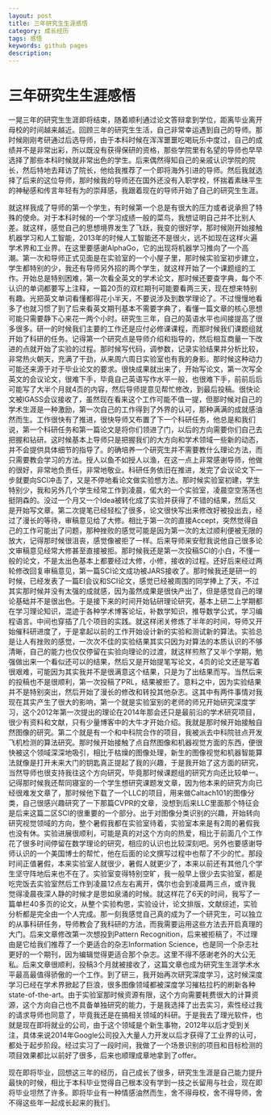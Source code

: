 ```yaml
---
layout: post
title: 三年研究生生涯感悟
category: 成长经历
tags: 感悟
keywords: github pages
description: 
---
```


# 三年研究生生涯感悟

一晃三年的研究生生涯即将结束，随着顺利通过论文答辩拿到学位，距离毕业离开母校的时间越来越近。回顾三年的研究生生活，自己非常幸运遇到自己的导师。那时候刚刚考研通过后选导师，由于本科时候在浑浑噩噩吃喝玩乐中度过，自己的成绩并不是非常出彩，所以既没有获得保研的资格，那些学院里有名望的导师也早早选择了那些本科时候就非常出色的学生。后来偶然得知自己的亲戚认识学院的院长，然后特地去拜访了院长，他给我推荐了一个即将海外引进的导师。然后我就选择了后来的这位导师，那时候我的导师还在国外还没有入职学校，怀揣着素昧平生的神秘感和传言年轻有为的崇拜感，我跟着现在的导师开始了自己的研究生生涯。

就这样我成了导师的第一个学生，有时候第一个总是有很大的压力或者说承担了特殊的使命。对于本科时候的一个学习成绩一般的菜鸟，我想证明自己并不比别人差。就这样，感觉自己的思想境界发生了飞跃，我变的很好学，那时候刚开始接触机器学习和人工智能，2013年的时候人工智能还不是很火，远不如现在这样火遍学术界和工业界。在这里要感谢AlphaGo，它的出现将机器学习推向了一个高潮。第一次和导师正式见面是在实验室的一个小屋子里，那时候实验室初步建立，学生都特别的少，我还有导师另外招的两个学生，就这样开始了一个课题组的工作。开始总是特别困难，第一次看全英文的学术论文，那时候还要查字典，每个不认识的单词都要写上注释，一篇20页的双栏期刊可能要看两三天，现在想来特别有趣。光把英文单词看懂都得花小半天，不要说涉及到数学理论了。不过慢慢地看多了也就习惯了到了后来看英文期刊基本不需要字典了，看懂一篇文章的核心思想可能只需要静下心来花一两个小时。研究生三年，自己的英语水平也间接提高了很多很多。研一的时候我们主要的工作还是应付必修课课程，而那时候我们课题组就开始了科研的任务。记得第一个研究点是导师介绍和指导的，然后相互商量一下改进的点就开始了实验的过程。那时候写代码，调参数，记录实验结果并分析比较，非常热火朝天，充满了干劲，从来周六周日实验室也有我的身影。那时候这种动力可能还来源于对于毕业论文的要求。很快成果就出来了，开始写论文，第一次写全英文的会议论文，很难下手，毕竟自己英语写作水平一般，也很难下手，前前后后可能写了大半个月就4页的内容，然后导师提意见帮忙修改，到最后投稿。很快论文被IGASS会议接收了，虽然现在看来这个工作可能不值一提，但那时候对自己的学术生涯是一种激励，第一次自己的工作得到了外界的认可，那种满满的成就感油然而生。工作很快有了推进，很快导师又布置了下一个科研任务，他总是和我们说，第一个科研任务和第一篇论文是将你们领进了门，以后的方向需要你们自己去把握和钻研。这时候基本上导师只是把握我们的大方向和学术领域一些新的动态，并不会提供具体细节的指导了。的确培养一个研究生并不需要教什么理论方法，而只需要教会学习的方法。授人以鱼不如授人以渔，在这一点上非常感谢导师，他做的很好，非常地负责任，非常地敬业。科研任务依旧在推进，发完了会议论文下一步就要向SCI冲击了，又是不停地看论文做实验想方法。那时候实验室初建，学生特别少，我和另外几个学生经常工作到凌晨，偌大的一个实验室，凌晨空空荡荡也挺阴森的。没过一个月又一个Idea被转化成了实验并获得了不错的结果，然后又是开始写文章。第二次提笔已经轻松了很多，论文很快写出来修改好被投出去，经过了漫长的等待，审稿意见给了大修。相比于第一次的直接Accept，突然觉得自己的工作可能出了问题，那种挫败的感觉可能是因为第一次的太过顺利便被无限的放大，记得那时候很沮丧，感觉像被拒了一样。后来导师来安慰我说他自己很多论文审稿意见经常大修甚至直接被拒。那时候我还是第一次投稿SCI的小白，不懂一般的论文，不是太出色基本上都要经过大修，小修，接收的过程。还好后来经过两轮修改回复审稿意见，第一篇SCI论文成功被JARS接收了。那时候我还是研一的时候，已经发表了一篇EI会议和SCI论文，感觉已经被周围的同学捧上了天，不过其实那时候并没有太强的成就感，因为虽然成果是很快产出了，但是感觉自己的理论基础并不是很出色。于是接下来的时间开始钻研理论研究，基本上研二上学期都在学习理论知识，混迹于各种学术博客论坛，补数学知识，推导数学公式，学习编程语言。中间也穿插了几个项目的实践。就这样闭关修炼了半年的时间，导师又开始催科研进度了，于是拿起以前的工作开始设计新的实验和测试新的算法。实验总是让人有挫败的感觉，一次次不佳的实验结果其实只因为对算法的本质认识的不够清晰，自己的能力也仅仅停留在实验向理论的过渡，就这样煎熬了又半个学期，勉强做出来一个看似还可以的结果，然后又是开始提笔写论文，4页的论文还是写着很艰难，可能因为其实我并不是很满意这个结果，只是为了出结果而写。当然后来的投稿也不是很顺利，第一次投稿了PRL，结果被拒了。意料之中，因为实验结果并不是特别突出，然后开始了漫长的修改和转投其他杂志。这其中有两件事情对我现在其实产生了很大的影响，第一个就是实验室别的老师的师兄开始研究深度学习，这个2012年第一次提出的理论在2014年那会还只是最前沿的学术研究项目，很少有资料和文献，只有少量博客中的大牛才开始介绍。我就是那时候开始接触自然图像的研究。第二个就是有一个和中科院合作的项目，我被派去中科院驻点开发飞机检测的算法研究。那时候开始接触了点自然图像和机器视觉方面的东西，便很快被这个领域深深地吸引，相比于枯燥的图像处理，新生的图像视觉和机器智能算法就像是打开未来大门的钥匙真正提起了我的兴趣，于是我开始了这方面的研究，当然导师也很支持我往这个方向研究，毕竟那时候课题组的研究方向还比较单一。记得那时候我还帮同寝室的一个学生想研究课题发文章，因为他本来的研究方向已经很难发文章了，那时候他下载了一个LLC的项目，用来做Caltach101的图像分类，自己很感兴趣研究了一下那篇CVPR的文章，没想到后来LLC里面那个特征会是后来这篇二区SCI的很重要的一个部分。出于对图像分类识别的兴趣，开始转向研究视觉领域的方向，整个暑假我都在实验室待着，实验室本来是有2周的暑假我也没有休。实验进展很顺利，可能是真的对这个方向的热爱，相比于前面几个工作花了很多时间停留在数学理论的研究，相应的认识也比较深刻吧。另外也要感谢导师认识的一个美国博士的帮忙，他在后面的论文撰写过程中也帮了不少的忙。那段时间正值暑假，本来实验室人就很少，暑假人就更少了，本来以前还有其他几个学生坚守阵地后来也不在了。实验室变得特别空旷，我一般早上很少去实验室，都是吃完饭去实验室然后工作到凌晨12点左右离开，偶尔也会到凌晨两三点，或许我觉得凌晨夜深人静的时候才是思如泉涌的时候。就这样花了6天的时间，我写了一篇单栏40多页的论文，从整个实验构思，实验设计，论文排版，文献综述，实验分析都是完全由一个人完成。那一刻我感觉自己真的成为了一个研究生，可以独立的从事科研任务，导师教会了我科研的方法，而我需要运用这些方法去开启真理的大门。后来文章修改第一次想投到Pattern Recognition，后来被拒稿了，不过理由是它给我们推荐了一个更适合的杂志Information Science，也是同一个杂志社更好的一个期刊，因为编辑觉得更适合那个杂志。这里不得不感谢老外的大公无私。后来文章很顺利，投稿3个月就被接收了，这篇文章也成为研究生生涯学术水平最高最值得骄傲的一个工作。到了研三，我开始再次研究深度学习，这时候深度学习已经在学术界掀起了巨浪，很多图像领域都被深度学习摧枯拉朽的刷新各种state-of-the-art。由于实验室那时候资源有限，这个方向需要耗费很大的计算资源，这个方向自己也不具备单独研究的能力，于是我选择了出去实习，索性经过我的请求导师也同意了，毕竟我还是在搞相关领域的科研。于是我去了理光软件，也就是现在即将就业的公司，由于这个领域是个新生事物，2012年以后才受到关注，具体来说2014年Google公司投入大量人力开发以后才获得了工业界的认可，都处于起步阶段。经过实习了一段时间，我做了一个场景识别的项目和目标检测的项目效果都比以前好了很多，后来也顺理成章地拿到了offer。

现在即将毕业，回想这三年的经历，自己成长了很多，研究生生涯是自己能力提升最快的时候，相比于本科毕业觉得自己根本没有学到一技之长留用与社会，现在即将毕业坦然了许多。即将毕业有一种情感油然而生，舍不得母校，舍不得导师，舍不得这些年一起成长起来的我们。
